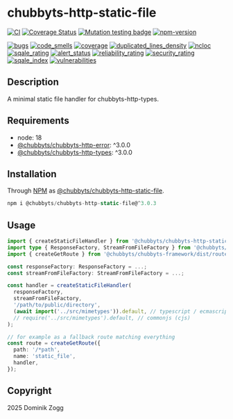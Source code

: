 # chubbyts-http-static-file

[![CI](https://github.com/chubbyts/chubbyts-http-static-file/workflows/CI/badge.svg?branch=master)](https://github.com/chubbyts/chubbyts-http-static-file/actions?query=workflow%3ACI)
[![Coverage Status](https://coveralls.io/repos/github/chubbyts/chubbyts-http-static-file/badge.svg?branch=master)](https://coveralls.io/github/chubbyts/chubbyts-http-static-file?branch=master)
[![Mutation testing badge](https://img.shields.io/endpoint?style=flat&url=https%3A%2F%2Fbadge-api.stryker-mutator.io%2Fgithub.com%2Fchubbyts%2Fchubbyts-http-static-file%2Fmaster)](https://dashboard.stryker-mutator.io/reports/github.com/chubbyts/chubbyts-http-static-file/master)
[![npm-version](https://img.shields.io/npm/v/@chubbyts/chubbyts-http-static-file.svg)](https://www.npmjs.com/package/@chubbyts/chubbyts-http-static-file)

[![bugs](https://sonarcloud.io/api/project_badges/measure?project=chubbyts_chubbyts-http-static-file&metric=bugs)](https://sonarcloud.io/dashboard?id=chubbyts_chubbyts-http-static-file)
[![code_smells](https://sonarcloud.io/api/project_badges/measure?project=chubbyts_chubbyts-http-static-file&metric=code_smells)](https://sonarcloud.io/dashboard?id=chubbyts_chubbyts-http-static-file)
[![coverage](https://sonarcloud.io/api/project_badges/measure?project=chubbyts_chubbyts-http-static-file&metric=coverage)](https://sonarcloud.io/dashboard?id=chubbyts_chubbyts-http-static-file)
[![duplicated_lines_density](https://sonarcloud.io/api/project_badges/measure?project=chubbyts_chubbyts-http-static-file&metric=duplicated_lines_density)](https://sonarcloud.io/dashboard?id=chubbyts_chubbyts-http-static-file)
[![ncloc](https://sonarcloud.io/api/project_badges/measure?project=chubbyts_chubbyts-http-static-file&metric=ncloc)](https://sonarcloud.io/dashboard?id=chubbyts_chubbyts-http-static-file)
[![sqale_rating](https://sonarcloud.io/api/project_badges/measure?project=chubbyts_chubbyts-http-static-file&metric=sqale_rating)](https://sonarcloud.io/dashboard?id=chubbyts_chubbyts-http-static-file)
[![alert_status](https://sonarcloud.io/api/project_badges/measure?project=chubbyts_chubbyts-http-static-file&metric=alert_status)](https://sonarcloud.io/dashboard?id=chubbyts_chubbyts-http-static-file)
[![reliability_rating](https://sonarcloud.io/api/project_badges/measure?project=chubbyts_chubbyts-http-static-file&metric=reliability_rating)](https://sonarcloud.io/dashboard?id=chubbyts_chubbyts-http-static-file)
[![security_rating](https://sonarcloud.io/api/project_badges/measure?project=chubbyts_chubbyts-http-static-file&metric=security_rating)](https://sonarcloud.io/dashboard?id=chubbyts_chubbyts-http-static-file)
[![sqale_index](https://sonarcloud.io/api/project_badges/measure?project=chubbyts_chubbyts-http-static-file&metric=sqale_index)](https://sonarcloud.io/dashboard?id=chubbyts_chubbyts-http-static-file)
[![vulnerabilities](https://sonarcloud.io/api/project_badges/measure?project=chubbyts_chubbyts-http-static-file&metric=vulnerabilities)](https://sonarcloud.io/dashboard?id=chubbyts_chubbyts-http-static-file)

## Description

A minimal static file handler for chubbyts-http-types.

## Requirements

 * node: 18
 * [@chubbyts/chubbyts-http-error][2]: ^3.0.0
 * [@chubbyts/chubbyts-http-types][3]: ^3.0.0

## Installation

Through [NPM](https://www.npmjs.com) as [@chubbyts/chubbyts-http-static-file][1].

```ts
npm i @chubbyts/chubbyts-http-static-file@^3.0.3
```

## Usage

```ts
import { createStaticFileHandler } from '@chubbyts/chubbyts-http-static-file/dist/handler';
import type { ResponseFactory, StreamFromFileFactory } from '@chubbyts/chubbyts-http-types/dist/message-factory';
import { createGetRoute } from '@chubbyts/chubbyts-framework/dist/router/route';

const responseFactory: ResponseFactory = ...;
const streamFromFileFactory: StreamFromFileFactory = ...;

const handler = createStaticFileHandler(
  responseFactory,
  streamFromFileFactory,
  '/path/to/public/directory',
  (await import('../src/mimetypes')).default, // typescript / ecmascript module
  // require('../src/mimetypes').default, // commonjs (cjs)
);

// for example as a fallback route matching everything
const route = createGetRoute({
  path: '/*path',
  name: 'static_file',
  handler,
});
```

## Copyright

2025 Dominik Zogg

[1]: https://www.npmjs.com/package/@chubbyts/chubbyts-http-static-file
[2]: https://www.npmjs.com/package/@chubbyts/chubbyts-http-error
[3]: https://www.npmjs.com/package/@chubbyts/chubbyts-http-types

